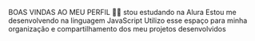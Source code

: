 BOAS VINDAS AO MEU PERFIL 💙💙
stou estudando na Alura
Estou me desenvolvendo na linguagem JavaScript
Utilizo esse espaço para minha organização e compartilhamento dos meu projetos desenvolvidos
